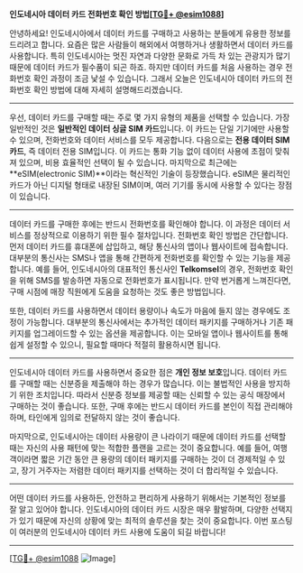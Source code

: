 **인도네시아 데이터 카드 전화번호 확인 방법[[TG💪+ @esim1088](https://t.me/s/esim1088)]**

안녕하세요! 인도네시아에서 데이터 카드를 구매하고 사용하는 분들에게 유용한 정보를 드리려고 합니다. 요즘은 많은 사람들이 해외에서 여행하거나 생활하면서 데이터 카드를 사용합니다. 특히 인도네시아는 멋진 자연과 다양한 문화로 가득 차 있는 관광지가 많기 때문에 데이터 카드가 필수품이 되곤 하죠. 하지만 데이터 카드를 처음 사용하는 경우 전화번호 확인 과정이 조금 낯설 수 있습니다. 그래서 오늘은 인도네시아 데이터 카드의 전화번호 확인 방법에 대해 자세히 설명해드리겠습니다.

---

우선, 데이터 카드를 구매할 때는 주로 몇 가지 유형의 제품을 선택할 수 있습니다. 가장 일반적인 것은 **일반적인 데이터 싱글 SIM 카드**입니다. 이 카드는 단일 기기에만 사용할 수 있으며, 전화번호와 데이터 서비스를 모두 제공합니다. 다음으로는 **전용 데이터 SIM 카드**, 즉 데이터 전용 SIM입니다. 이 카드는 통화 기능 없이 데이터 사용에 초점이 맞춰져 있으며, 비용 효율적인 선택이 될 수 있습니다. 마지막으로 최근에는 **eSIM(electronic SIM)**이라는 혁신적인 기술이 등장했습니다. eSIM은 물리적인 카드가 아닌 디지털 형태로 내장된 SIM이며, 여러 기기를 동시에 사용할 수 있다는 장점이 있습니다.

---

데이터 카드를 구매한 후에는 반드시 전화번호를 확인해야 합니다. 이 과정은 데이터 서비스를 정상적으로 이용하기 위한 필수 절차입니다. 전화번호 확인 방법은 간단합니다. 먼저 데이터 카드를 휴대폰에 삽입하고, 해당 통신사의 앱이나 웹사이트에 접속합니다. 대부분의 통신사는 SMS나 앱을 통해 간편하게 전화번호를 확인할 수 있는 기능을 제공합니다. 예를 들어, 인도네시아의 대표적인 통신사인 **Telkomsel**의 경우, 전화번호 확인을 위해 SMS를 발송하면 자동으로 전화번호가 표시됩니다. 만약 번거롭게 느껴진다면, 구매 시점에 매장 직원에게 도움을 요청하는 것도 좋은 방법입니다.

또한, 데이터 카드를 사용하면서 데이터 용량이나 속도가 마음에 들지 않는 경우에도 조정이 가능합니다. 대부분의 통신사에서는 추가적인 데이터 패키지를 구매하거나 기존 패키지를 업그레이드할 수 있는 옵션을 제공합니다. 이는 모바일 앱이나 웹사이트를 통해 쉽게 설정할 수 있으니, 필요할 때마다 적절히 활용하시면 됩니다.

---

인도네시아 데이터 카드를 사용하면서 중요한 점은 **개인 정보 보호**입니다. 데이터 카드를 구매할 때는 신분증을 제출해야 하는 경우가 많습니다. 이는 불법적인 사용을 방지하기 위한 조치입니다. 따라서 신분증 정보를 제공할 때는 신뢰할 수 있는 공식 매장에서 구매하는 것이 좋습니다. 또한, 구매 후에는 반드시 데이터 카드를 본인이 직접 관리해야 하며, 타인에게 임의로 전달하지 않는 것이 좋습니다.

마지막으로, 인도네시아는 데이터 사용량이 큰 나라이기 때문에 데이터 카드를 선택할 때는 자신의 사용 패턴에 맞는 적합한 플랜을 고르는 것이 중요합니다. 예를 들어, 여행객이라면 짧은 기간 동안 큰 용량의 데이터 패키지를 구매하는 것이 더 경제적일 수 있고, 장기 거주자는 저렴한 데이터 패키지를 선택하는 것이 더 합리적일 수 있습니다.

---

어떤 데이터 카드를 사용하든, 안전하고 편리하게 사용하기 위해서는 기본적인 정보를 잘 알고 있어야 합니다. 인도네시아의 데이터 카드 시장은 매우 활발하며, 다양한 선택지가 있기 때문에 자신의 상황에 맞는 최적의 솔루션을 찾는 것이 중요합니다. 이번 포스팅이 여러분의 인도네시아 데이터 카드 사용에 도움이 되길 바랍니다!

---

[[TG💪+ @esim1088](https://t.me/s/esim1088) ![Image](https://i.postimg.cc/Y0z9fWf4/image.png)]